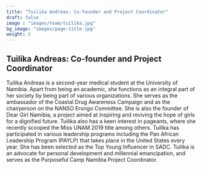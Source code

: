 ```yaml
---
title: "Tuilika Andreas: Co-founder and Project Coordinator"
draft: false
image : "images/team/tuilika.jpg"
bg_image: "images/page-title.jpg"
weight: 3
---
```


## Tuilika Andreas: Co-founder and Project Coordinator 

Tuilika Andreas is a second-year medical student at the University of Namibia. Apart from being an academic, she functions
as an integral part of her society by being part of various organizations. She serves as the ambassador of the Coastal Drug Awareness Campaign and as the chairperson on the NANSO Erongo Committee. She is also the founder of Dear Girl Namibia, a project aimed at inspiring and reviving the hope of girls for a dignified future. Tuilika also has a keen interest in pageants, where she recently scooped the Miss UNAM 2019 title among others. Tuilika has participated in various leadership programs including the Pan African Leadership Program (PAYLP) that takes place in the United States every year. She has been selected as the Top Young Influencer in SADC. Tuilika is an advocate for personal development and millennial emancipation, and serves as the Purposeful Camp Namibia Project Coordinator.
